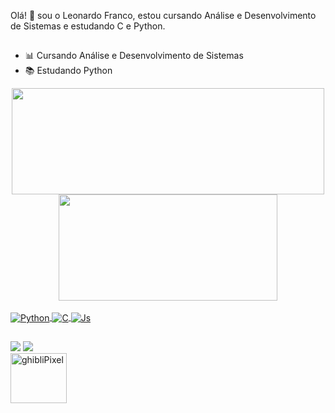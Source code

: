 Olá! 👋 sou o Leonardo Franco, estou cursando Análise e Desenvolvimento de Sistemas e estudando C e Python.
 ##
 
- 📊 Cursando Análise e Desenvolvimento de Sistemas
- 📚 Estudando Python

<div align="center">
  <a href="https://github.com/leofranco1">
  <img height="170em" width="500em" src="https://github-readme-stats.vercel.app/api?username=leofranco1&show_icons=true&theme=tokyonight&include_all_commits=true&count_private=true"/>
  <img height="170em" width="350em" src="https://github-readme-stats.vercel.app/api/top-langs/?username=leofranco1&layout=compact&langs_count=7&theme=tokyonight"/>
</div>
  
<div style="display: inline_block"><br>
  <img align="center" alt="Python" src="https://img.shields.io/badge/Python-14354C?style=for-the-badge&logo=python&logoColor=white">
 <img align="center" alt="C" src="https://img.shields.io/badge/C-00599C?style=for-the-badge&logo=c&logoColor=white">
  <img align="center" alt="Js" src="ttps://raw.githubusercontent.com/devicons/devicon/master/icons/javascript/javascript-plain.svg">
</div>
  
  ##
 
 
<div> 
   <a href="https://www.linkedin.com/in/leonardo-franco1" target="_blank"><img src="https://img.shields.io/badge/-LinkedIn-%230077B5?style=for-the-badge&logo=linkedin&logoColor=white" target="_blank"></a> 
  <a href = "mailto:lf290198@gmail.com"><img src="https://img.shields.io/badge/Gmail-D14836?style=for-the-badge&logo=gmail&logoColor=white" target="_blank"></a>
 </br>
  <img align "right" alt="ghibliPixel" height="80" width="90"  src="https://i.pinimg.com/originals/7f/cf/37/7fcf37c760d468cdbd546c0c1d6680c8.gif">
</div>
